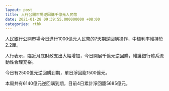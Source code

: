 ```yaml
---
layout: post
title: 人行公開市場逆回購千億元人民幣
date: 2021-01-28 09:39:55.000000000 +08:00
categories: rthk
---
```


人民銀行公開市場今日進行1000億元人民幣的7天期逆回購操作，中標利率維持於2.2厘。

人行表示，臨近月底財政支出大幅增加，今日開展千億元逆回購，維護銀行體系流動性合理充裕。

今日有2500億元逆回購到期，單日淨回籠1500億元。

本周共有6140億元逆回購到期，目前4日累計淨回籠5685億元。
